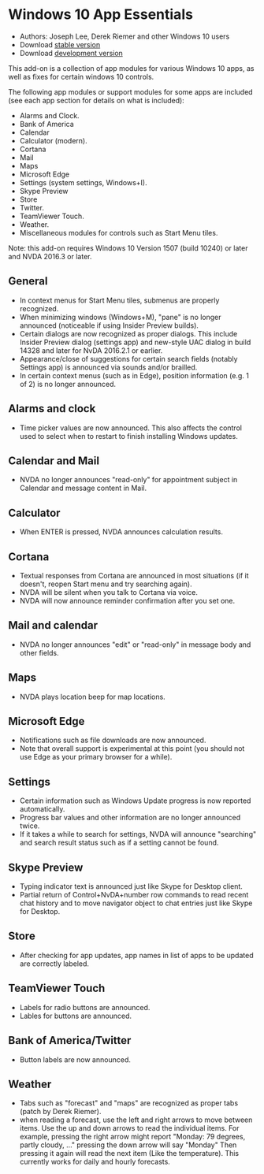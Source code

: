 # Windows 10 App Essentials

* Authors: Joseph Lee, Derek Riemer and other Windows 10 users
* Download [stable version][1]
* Download [development version][2]

This add-on is a collection of app modules for various Windows 10 apps, as well as fixes for certain windows 10 controls.

The following app modules or support modules for some apps are included (see each app section for details on what is included):

* Alarms and Clock.
* Bank of America
* Calendar
* Calculator (modern).
* Cortana
* Mail
* Maps
* Microsoft Edge
* Settings (system settings, Windows+I).
* Skype Preview
* Store
* Twitter.
* TeamViewer Touch.
* Weather.
* Miscellaneous modules for controls such as Start Menu tiles.

Note: this add-on requires Windows 10 Version 1507 (build 10240) or later and NVDA 2016.3 or later.

## General

* In context menus for Start Menu tiles, submenus are properly recognized.
* When minimizing windows (Windows+M), "pane" is no longer announced (noticeable if using Insider Preview builds).
* Certain dialogs are now recognized as proper dialogs. This include Insider Preview dialog (settings app) and new-style UAC dialog in build 14328 and later for NvDA 2016.2.1 or earlier.
* Appearance/close of suggestions for certain search fields (notably Settings app) is announced via sounds and/or brailled.
* In certain context menus (such as in Edge), position information (e.g. 1 of 2) is no longer announced.

## Alarms and clock

* Time picker values are now announced. This also affects the control used to select when to restart to finish installing Windows updates.

## Calendar and Mail

* NVDA no longer announces "read-only" for appointment subject in Calendar and message content in Mail.

## Calculator

* When ENTER is pressed, NVDA announces calculation results.

## Cortana

* Textual responses from Cortana are announced in most situations (if it doesn't, reopen Start menu and try searching again).
* NVDA will be silent when you talk to Cortana via voice.
* NVDA will now announce reminder confirmation after you set one.

## Mail and calendar

* NVDA no longer announces "edit" or "read-only" in message body and other fields.

## Maps

* NVDA plays location beep for map locations.

## Microsoft Edge

* Notifications such as file downloads are now announced.
* Note that overall support is experimental at this point (you should not use Edge as your primary browser for a while).

## Settings

* Certain information such as Windows Update progress is now reported automatically.
* Progress bar values and other information are no longer announced twice.
* If it takes a while to search for settings, NVDA will announce "searching" and search result status such as if a setting cannot be found.

## Skype Preview

* Typing indicator text is announced just like Skype for Desktop client.
* Partial return of Control+NvDA+number row commands to read recent chat history and to move navigator object to chat entries just like Skype for Desktop.

## Store

* After checking for app updates, app names in list of apps to be updated are correctly labeled.

## TeamViewer Touch

* Labels for radio buttons are announced.
* Lables for buttons are announced.

## Bank of America/Twitter

* Button labels are now announced.

## Weather

* Tabs such as "forecast" and "maps" are recognized as proper tabs (patch by Derek Riemer).
* when reading a forecast, use the left and right arrows to move between items. Use the up and down arrows to read the individual items. For example, pressing the right arrow might report "Monday: 79 degrees, partly cloudy, ..." pressing the down arrow will say "Monday" Then pressing it again will read the next item (Like the temperature). This currently works for daily and hourly forecasts.

[1]: http://addons.nvda-project.org/files/get.php?file=w10

[2]: http://addons.nvda-project.org/files/get.php?file=w10-dev
